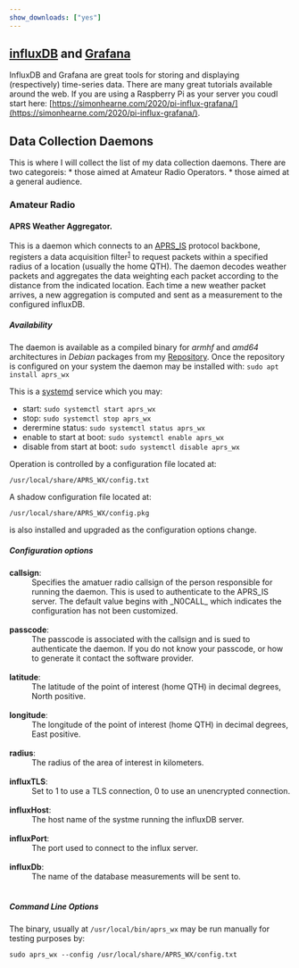 ```yaml
---
show_downloads: ["yes"]
---
```


## [influxDB](www.influxdata.com) and [Grafana](https://grafana.com/)

InfluxDB and Grafana are great tools for storing and displaying (respectively) time-series data.
There are many great tutorials available around the web. If you are using a Raspberry Pi as your
server you coudl start here:
[https://simonhearne.com/2020/pi-influx-grafana/](https://simonhearne.com/2020/pi-influx-grafana/).

## Data Collection Daemons

This is where I will collect the list of my data collection daemons. There are two categoreis:
    * those aimed at Amateur Radio Operators.
    * those aimed at a general audience.

### Amateur Radio

#### APRS Weather Aggregator.

This is a daemon which connects to an [APRS_IS](http://www.aprs-is.net/) protocol backbone, registers
a data acquisition filter<sup>[1](#aprs_filter)</sup> to request packets within a specified radius of
a location (usually the home QTH). The daemon decodes weather packets and aggregates the data weighting
each packet according to the distance from the indicated location. Each time a new weather packet
arrives, a new aggregation is computed and sent as a measurement to the configured influxDB.

##### Availability

The daemon is available as a compiled binary for _armhf_ and _amd64_ architectures in _Debian_ packages
from my [Repository](https://pa28.github.io/Repository). Once the repository is configured on your
system the daemon may be installed with: `sudo apt install aprs_wx`

This is a [systemd](https://en.wikipedia.org/wiki/Systemd) service which you may:
* start: `sudo systemctl start aprs_wx`
* stop: `sudo systemctl stop aprs_wx`
* derermine status: `sudo systemctl status aprs_wx`
* enable to start at boot: `sudo systemctl enable aprs_wx`
* disable from start at boot: `sudo systemctl disable aprs_wx`

Operation is controlled by a configuration file located at:
```
/usr/local/share/APRS_WX/config.txt
```

A shadow configuration file located at:
```
/usr/local/share/APRS_WX/config.pkg
```
is also installed and upgraded as the configuration options change.

##### Configuration options

<dl>
<dt><strong>callsign</strong>:</dt>
<dd>Specifies the amatuer radio callsign of the person responsible for running the daemon.
This is used to authenticate to the APRS_IS server. The default value begins with _N0CALL_
which indicates the configuration has not been customized.</dd><br/>
<dt><strong>passcode</strong>:</dt>
<dd>The passcode is associated with the callsign and is sued to authenticate the daemon.
If you do not know your passcode, or how to generate it contact the software provider.</dd><br/>
<dt><strong>latitude</strong>:</dt>
<dd>The latitude of the point of interest (home QTH) in decimal degrees, North positive.</dd><br/>
<dt><strong>longitude</strong>:</dt>
<dd>The longitude of the point of interest (home QTH) in decimal degrees, East positive.</dd><br/>
<dt><strong>radius</strong>:</dt>
<dd>The radius of the area of interest in kilometers.</dd><br/>
<dt><strong>influxTLS</strong>:</dt>
<dd>Set to 1 to use a TLS connection, 0 to use an unencrypted connection.</dd><br/>
<dt><strong>influxHost</strong>:</dt>
<dd>The host name of the systme running the influxDB server.</dd><br/>
<dt><strong>influxPort</strong>:</dt>
<dd>The port used to connect to the influx server.</dd><br/>
<dt><strong>influxDb</strong>:</dt>
<dd>The name of the database measurements will be sent to.</dd><br/>
</dl>

##### Command Line Options

The binary, usually at `/usr/local/bin/aprs_wx` may be run manually for testing purposes by:
```shell script
sudo aprs_wx --config /usr/local/share/APRS_WX/config.txt
```
